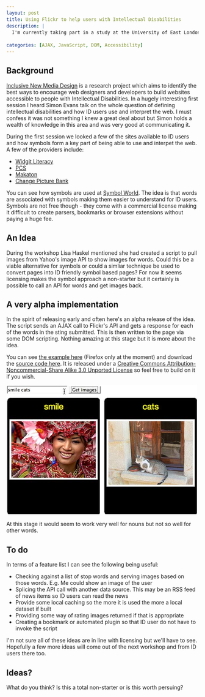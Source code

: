 ```yaml
--- 
layout: post
title: Using Flickr to help users with Intellectual Disabilities
description: |
  I'm currently taking part in a study at the University of East London looking at making the web more accessible to users with Intellectual Disabilities. Along with Lisa Haskel I'm looking at ways to use image library APIs to help improve accessibility for ID users.

categories: [AJAX, JavaScript, DOM, Accessibility]
---
```

## Background

[Inclusive New Media Design][1] is a research project which aims to identify the best ways to encourage web designers and developers to build websites accessible to people with Intellectual Disabilities. In a hugely interesting first session I heard Simon Evans talk on the whole question of defining intellectual disabilities and how ID users use and interpret the web. I must confess it was not something I knew a great deal about but Simon holds a wealth of knowledge in this area and was very good at communicating it. 

During the first session we looked a few of the sites available to ID users and how symbols form a key part of being able to use and interpet the web. A few of the providers include:

*   [Widgit Literacy][2]
*   [PCS][3]
*   [Makaton][4]
*   [Change Picture Bank][5]

You can see how symbols are used at [Symbol World][6]. The idea is that words are associated with symbols making them easier to understand for ID users. Symbols are not free though - they come with a commercial license making it difficult to create parsers, bookmarks or browser extensions without paying a huge fee.

## An Idea

During the workshop Lisa Haskel mentioned she had created a script to pull images from Yahoo's image API to show images for words. Could this be a viable alternative for symbols or could a simliar technique be used to convert pages into ID friendly symbol based pages? For now it seems licensing makes the symbol approach a non-starter but it certainly is possible to call an API for words and get images back.

## A very alpha implementation

In the spirit of releasing early and often here's an alpha release of the idea. The script sends an AJAX call to Flickr's API and gets a response for each of the words in the sting submitted. This is then written to the page via some DOM scripting. Nothing amazing at this stage but it is more about the idea. 

You can see [the example here][7] (Firefox only at the moment) and download the [source code here][8]. It is released under a [Creative Commons Attribution-Noncommercial-Share Alike 3.0 Unported License][9] so feel free to build on it if you wish.

![Fetching images from Flickr for users with Intellectual Disabilities][10] 

At this stage it would seem to work very well for nouns but not so well for other words.

## To do

In terms of a feature list I can see the following being useful:

*   Checking against a list of stop words and serving images based on those words. E.g. Me could show an image of the user
*   Splicing the API call with another data source. This may be an RSS feed of news items so ID users can read the news
*   Provide some local caching so the more it is used the more a local dataset if built
*   Providing some way of rating images returned if that is appropriate
*   Creating a bookmark or automated plugin so that ID user do not have to invoke the script

I'm not sure all of these ideas are in line with licensing but we'll have to see. Hopefully a few more ideas will come out of the next workshop and from ID users there too.

## Ideas?

What do you think? Is this a total non-starter or is this worth persuing?

 [1]: http://www.inclusivenewmedia.org/
 [2]: http://www.widgit.com/symbols/index.htm
 [3]: http://www.mayer-johnson-symbols.com/
 [4]: http://www.makaton.org/
 [5]: http://www.changepeople.co.uk/
 [6]: http://www.symbolworld.org/
 [7]: http://shapeshed.com/examples/inmd/
 [8]: http://cdn.shapeshed.com/downloads/inmd_0.1.zip
 [9]: http://creativecommons.org/licenses/by-nc-sa/3.0/
 [10]: /images/articles/inmd_alpha.jpg
